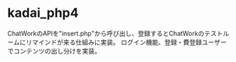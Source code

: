 # kadai_php4
 
ChatWorkのAPIを"insert.php"から呼び出し、登録するとChatWorkのテストルームにリマインドが来る仕組みに実装。
ログイン機能、登録・費登録ユーザーでコンテンツの出し分けを実装。
